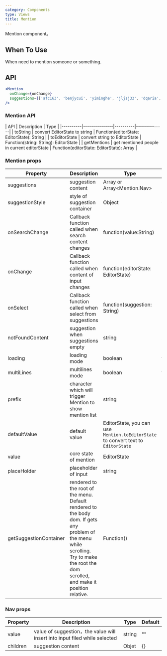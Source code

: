 ```yaml
---
category: Components
type: Views
title: Mention
---
```


Mention component。

## When To Use

When need to mention someone or something.

## API

```jsx
<Mention
  onChange={onChange}
  suggestions={['afc163', 'benjycui', 'yiminghe', 'jljsj33', 'dqaria', 'RaoHai']}
/>
```

### Mention API

| API     | Description           | Type     |
|----------|---------------|----------|--------------|
| toString    | convert EditorState to string | Function(editorState: EditorState): String |
| toEditorState    | convert string to  EditorState | Function(string: String): EditorState |
| getMentions    | get mentioned people in current editorState | Function(editorState: EditorState): Array<String> |


### Mention props

| Property     | Description          | Type     | Default       |
|----------|---------------|----------|--------------|
| suggestions    | suggestion content | Array<string> or Array<Mention.Nav> | [] |
| suggestionStyle | style of suggestion container | Object | {} |
| onSearchChange | Callback function called when search content changes | function(value:String) | [] |
| onChange | Callback function called when content of input changes | function(editorState: EditorState) | null |
| onSelect | Callback function called when select from suggestions | function(suggestion: String) | null |
| notFoundContent| suggestion when suggestions empty | string | '无匹配结果，轻敲空格完成输入' |
| loading | loading mode | boolean | false |
| multiLines | multilines mode | boolean | false |
| prefix | character which will trigger Mention to show mention list | string | '@' |
| defaultValue | default value | EditorState, you can use `Mention.toEditorState` to convert text to `EditorState` | null |
| value | core state of mention | EditorState | null |
| placeHolder | placeholder of input | string | null |
| getSuggestionContainer | rendered to the root of the menu. Default rendered to the body dom. If gets any problem of the menu while scrolling. Try to make the root the dom scrolled, and make it position relative.  | Function() | () => document.body |

### Nav props

| Property     | Description           | Type     | Default       |
|----------|---------------|----------|--------------|
| value    | value of suggestion，the value will insert into input filed while selected | string | "" |
| children | suggestion content | Objet | {} |
